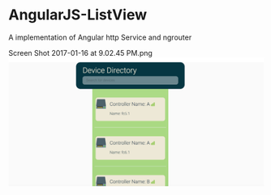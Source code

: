 # AngularJS-ListView
A implementation of Angular http Service and ngrouter 

Screen Shot 2017-01-16 at 9.02.45 PM.png
![alt tag](https://github.com/Raulkg/AngularJS-ListView/blob/master/Screen%20Shot%202017-01-16%20at%209.02.45%20PM.png)
